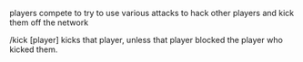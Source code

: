 players compete to try to use various attacks to hack other players and kick them off the network

/kick [player] kicks that player, unless that player blocked the player who kicked them. 